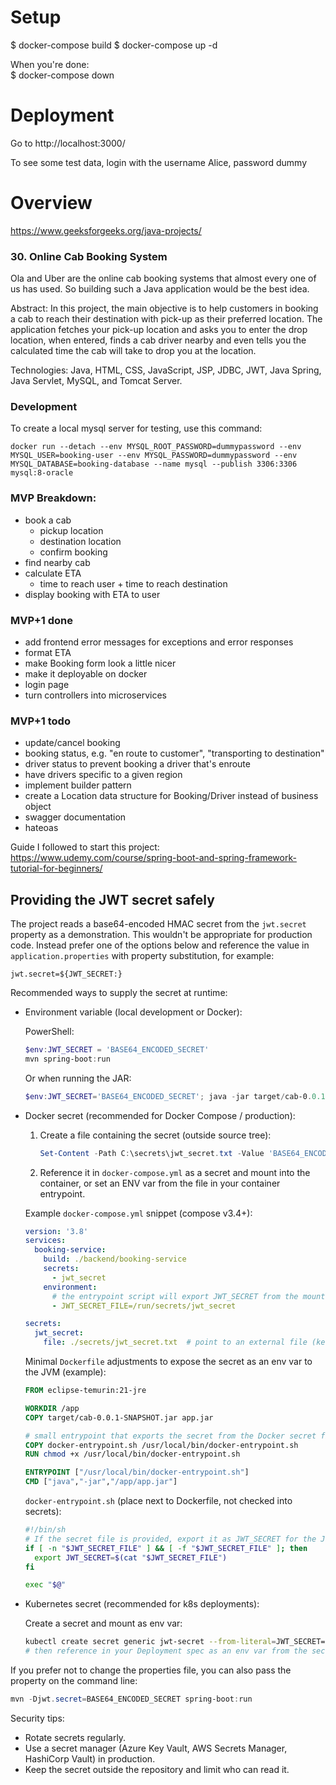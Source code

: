 # Setup

$ docker-compose build
$ docker-compose up -d

When you're done:  
$ docker-compose down

# Deployment

Go to http://localhost:3000/

To see some test data, login with the username Alice, password dummy

# Overview

https://www.geeksforgeeks.org/java-projects/

### 30. Online Cab Booking System 
Ola and Uber are the online cab booking systems that almost every one of us has used. 
So building such a Java application would be the best idea. 

Abstract:
In this project, the main objective is to help customers in booking a cab to reach their destination 
with pick-up as their preferred location. The application fetches your pick-up location and asks you 
to enter the drop location, when entered, finds a cab driver nearby and even tells you the calculated 
time the cab will take to drop you at the location. 

Technologies: Java, HTML, CSS, JavaScript, JSP, JDBC, JWT, Java Spring, Java Servlet, MySQL, and 
Tomcat Server.

### Development
To create a local mysql server for testing, use this command: 

```
docker run --detach --env MYSQL_ROOT_PASSWORD=dummypassword --env MYSQL_USER=booking-user --env MYSQL_PASSWORD=dummypassword --env MYSQL_DATABASE=booking-database --name mysql --publish 3306:3306 mysql:8-oracle
```

### MVP Breakdown:
- book a cab
    - pickup location
    - destination location
    - confirm booking
- find nearby cab
- calculate ETA
    - time to reach user + time to reach destination
- display booking with ETA to user

### MVP+1 done
- add frontend error messages for exceptions and error responses
- format ETA 
- make Booking form look a little nicer
- make it deployable on docker
- login page
- turn controllers into microservices
    
### MVP+1 todo
- update/cancel booking
- booking status, e.g. "en route to customer", "transporting to destination"
- driver status to prevent booking a driver that's enroute
- have drivers specific to a given region
- implement builder pattern
- create a Location data structure for Booking/Driver instead of business object
- swagger documentation
- hateoas

Guide I followed to start this project: https://www.udemy.com/course/spring-boot-and-spring-framework-tutorial-for-beginners/

## Providing the JWT secret safely

The project reads a base64-encoded HMAC secret from the `jwt.secret` property as a demonstration. This wouldn't be appropriate for production code. Instead prefer one of the options below and reference the value in `application.properties` with property substitution, for example:

```
jwt.secret=${JWT_SECRET:}
```

Recommended ways to supply the secret at runtime:

- Environment variable (local development or Docker):

    PowerShell:
    ```powershell
    $env:JWT_SECRET = 'BASE64_ENCODED_SECRET'
    mvn spring-boot:run
    ```

    Or when running the JAR:
    ```powershell
    $env:JWT_SECRET='BASE64_ENCODED_SECRET'; java -jar target/cab-0.0.1-SNAPSHOT.jar
    ```

- Docker secret (recommended for Docker Compose / production):

    1. Create a file containing the secret (outside source tree):
         ```powershell
         Set-Content -Path C:\secrets\jwt_secret.txt -Value 'BASE64_ENCODED_SECRET'
         ```
    2. Reference it in `docker-compose.yml` as a secret and mount into the container, or set an ENV var from the file in your container entrypoint.

    Example `docker-compose.yml` snippet (compose v3.4+):

    ```yaml
    version: '3.8'
    services:
      booking-service:
        build: ./backend/booking-service
        secrets:
          - jwt_secret
        environment:
          # the entrypoint script will export JWT_SECRET from the mounted secret file
          - JWT_SECRET_FILE=/run/secrets/jwt_secret

    secrets:
      jwt_secret:
        file: ./secrets/jwt_secret.txt  # point to an external file (keep out of repo)
    ```

    Minimal `Dockerfile` adjustments to expose the secret as an env var to the JVM (example):

    ```dockerfile
    FROM eclipse-temurin:21-jre

    WORKDIR /app
    COPY target/cab-0.0.1-SNAPSHOT.jar app.jar

    # small entrypoint that exports the secret from the Docker secret file into an env var
    COPY docker-entrypoint.sh /usr/local/bin/docker-entrypoint.sh
    RUN chmod +x /usr/local/bin/docker-entrypoint.sh

    ENTRYPOINT ["/usr/local/bin/docker-entrypoint.sh"]
    CMD ["java","-jar","/app/app.jar"]
    ```

    `docker-entrypoint.sh` (place next to Dockerfile, not checked into secrets):

    ```sh
    #!/bin/sh
    # If the secret file is provided, export it as JWT_SECRET for the JVM to pick up
    if [ -n "$JWT_SECRET_FILE" ] && [ -f "$JWT_SECRET_FILE" ]; then
      export JWT_SECRET=$(cat "$JWT_SECRET_FILE")
    fi

    exec "$@"
    ```

- Kubernetes secret (recommended for k8s deployments):

    Create a secret and mount as env var:
    ```bash
    kubectl create secret generic jwt-secret --from-literal=JWT_SECRET=BASE64_ENCODED_SECRET
    # then reference in your Deployment spec as an env var from the secret
    ```

If you prefer not to change the properties file, you can also pass the property on the command line:

```powershell
mvn -Djwt.secret=BASE64_ENCODED_SECRET spring-boot:run
```

Security tips:
- Rotate secrets regularly.
- Use a secret manager (Azure Key Vault, AWS Secrets Manager, HashiCorp Vault) in production.
- Keep the secret outside the repository and limit who can read it.
